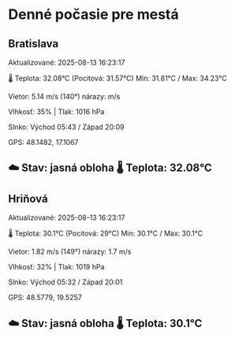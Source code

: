 ﻿# Denné počasie pre mestá

## Bratislava
Aktualizované: 2025-08-13 16:23:17

🌡️ Teplota: 32.08°C 
(Pocitová: 31.57°C)
Min: 31.81°C / Max: 34.23°C

Vietor: 5.14 m/s    (140°) 
nárazy:  m/s

Vlhkosť: 35% | Tlak: 1016 hPa

Slnko: Východ 05:43 / Západ 20:09

GPS: 48.1482, 17.1067

☁️ Stav: jasná obloha        🌡️ Teplota: 32.08°C
---

## Hriňová
Aktualizované: 2025-08-13 16:23:17

🌡️ Teplota: 30.1°C 
(Pocitová: 29°C)
Min: 30.1°C / Max: 30.1°C

Vietor: 1.82 m/s (149°)
nárazy: 1.7 m/s

Vlhkosť: 32% | Tlak: 1019 hPa

Slnko: Východ 05:32 / Západ 20:01

GPS: 48.5779, 19.5257

☁️ Stav: jasná obloha        🌡️ Teplota: 30.1°C
---
